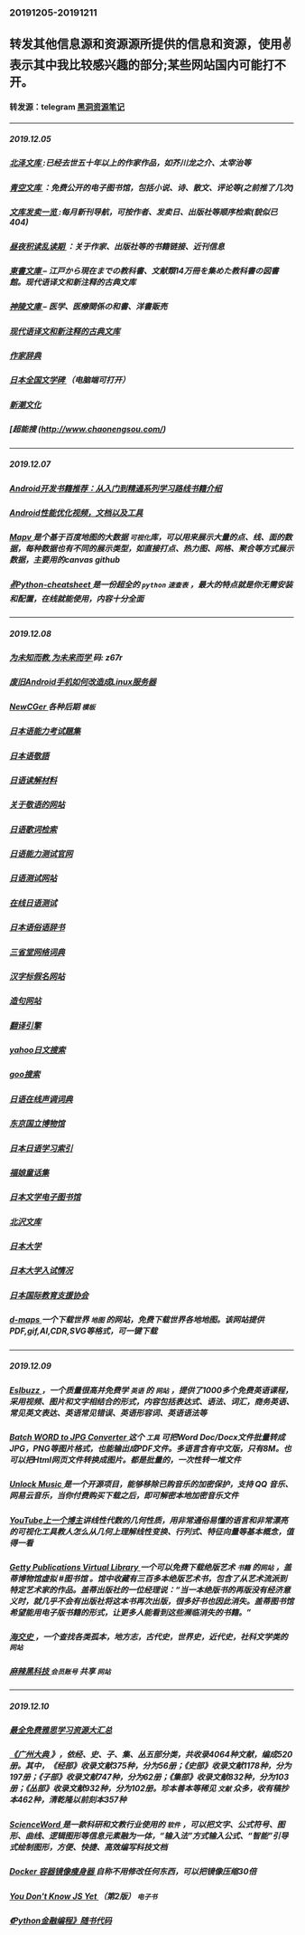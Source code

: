 ### 20191205-20191211
转发其他信息源和资源源所提供的信息和资源，使用✌表示其中我比较感兴趣的部分;某些网站国内可能打不开。
---
#### 转发源：telegram [黑洞资源笔记](https://t.me/tieliu)
---
##### 2019.12.05
##### [北泽文库 ](http://www.ftm.co.jp/bunko/):已经去世五十年以上的作家作品，如芥川龙之介、太宰治等
##### [青空文库 ](https://www.aozora.gr.jp/)：免费公开的电子图书馆，包括小说、诗、散文、评论等(之前推了几次)
##### [文库发卖一览 ](http://www.taiyosha.co.jp/bunko/) :每月新刊导航，可按作者、发卖日、出版社等顺序检索(貌似已404)
##### [昼夜积读乱读期 ](http://www5.airnet.ne.jp/kayak/)：关于作家、出版社等的书籍链接、近刊信息
##### [東書文庫 ](http://www.tosho-bunko.jp/) – 江戸から現在までの教科書、文献類14万冊を集めた教科書の図書館。现代语译文和新注释的古典文库
##### [神陵文庫 ](http://www.shinryobunko.co.jp/) – 医学、医療関係の和書、洋書販売
##### [现代语译文和新注释的古典文库 ](http://www.honn.co.jp/)
##### [作家辞典 ](http://horagai.com/www/who/index.html)
##### [日本全国文学碑 ](http://www.yin.or.jp/user/sakaguch/bungaku.html)（电脑端可打开）
##### [新潮文化 ](https://www.shinchosha.co.jp/bunko/)
##### [超能搜 (http://www.chaonengsou.com/)
---
##### 2019.12.07
##### [Android开发书籍推荐：从入门到精通系列学习路线书籍介绍 ](https://www.diycode.cc/wiki/androidbook)
##### [Android性能优化视频，文档以及工具 ](https://github.com/Juude/awesome-android-performance)
##### [Mapv ](https://github.com/huiyan-fe/mapv)是个基于百度地图的大数据 `可视化`库，可以用来展示大量的点、线、面的数据，每种数据也有不同的展示类型，如直接打点、热力图、网格、聚合等方式展示数据，主要用的canvas github
##### [✌Python-cheatsheet ](https://www.itcodemonkey.com/article/15921.html)是一份超全的 `python` `速查表` ，最大的特点就是你无需安装和配置，在线就能使用，内容十分全面
---
##### 2019.12.08
##### [为未知而教,为未来而学 ](https://pan.baidu.com/wap/init?surl=Rpwx1GhIlQPU5OQsUmK_jQ) 码: z67r 
##### [废旧Android手机如何改造成Linux服务器 ](https://mp.weixin.qq.com/s/fpB8mrTDs8wGBkcXaHyoyA)
##### [NewCGer ](https://www.newcger.com/) 各种后期 `模板`
##### [日本语能力考试題集 ](http://adaa.daa.jp/jpx/)
##### [日本语敬語 ](https://www.alc.co.jp/jpn/article/faq/)
##### [日语读解材料 ](http://language.tiu.ac.jp/)
##### [关于敬语的网站 ](http://www3.kcn.ne.jp/~jarry/keig/keimn.html)
##### [日语歌词检索 ](http://www.utamap.com/)
##### [日语能力测试官网 ](http://www.jlpt.jp/cn/index.html)
##### [日语测试网站 ](http://www.j-cat.org/zh/)
##### [在线日语测试 ](https://test.u-biq.org/)
##### [日本语俗语辞书 ](http://zokugo-dict.com/)
##### [三省堂网络词典 ](https://www.sanseido.biz/)
##### [汉字标假名网站 ](http://www.hiragana.jp/zh/)
##### [造句网站 ](https://j-nihongo.com/)
##### [翻译引擎 ](https://www.excite.co.jp/world/chinese/)
##### [yahoo日文搜索 ](https://www.yahoo.co.jp/)
##### [goo搜索 ](https://www.goo.ne.jp/) 
##### [日语在线声调词典 ](http://www.gavo.t.u-tokyo.ac.jp/ojad/search)
##### [东京国立博物馆 ](http://www.tnm.jp/)
##### [日本日语学习索引 ](https://nihongo-e-na.com/chi/zhcn/)
##### [福娘童话集 ](http://hukumusume.com/douwa/)
##### [日本文学电子图书馆 ](http://j-texts.com/)
##### [北沢文库 ](http://www.ftm.co.jp/bunko/)
##### [日本大学 ](https://www.gakkou.net/daigaku/)
##### [日本大学入试情况 ](https://www.yozemi.ac.jp/)
##### [日本国际教育支援协会 ](http://www.jees.or.jp/)
##### [d-maps ](https://d-maps.com/)一个下载世界 `地图` 的网站，免费下载世界各地地图。该网站提供PDF,gif,AI,CDR,SVG等格式，可一键下载
---
##### 2019.12.09
##### [Eslbuzz ](http://www.eslbuzz.com/)，一个质量很高并免费学 `英语` 的 `网站` ，提供了1000多个免费英语课程，采用视频、图片和文字相结合的形式，内容包括表达式、语法、词汇，商务英语、常见英文表达、英语常见错误、英语形容词、英语语法等
##### [Batch WORD to JPG Converter ](https://www.pdfzilla.com/batch_word_to_jpg_converter.html)这个 `工具` 可把Word Doc/Docx文件批量转成JPG，PNG等图片格式，也能输出成PDF文件。多语言含有中文版，只有8M。也可以把Html网页文件转换成图片。都是批量的，一次性转一堆文件
##### [Unlock Music ](https://www.appinn.com/unlock-music/) 是一个开源项目，能够移除已购音乐的加密保护，支持 QQ 音乐、网易云音乐，当你付费购买下载之后，即可解密本地加密音乐文件
##### [YouTube上一个博主](3Blue1Brown (https://m.youtube.com/playlist?list=PLZHQObOWTQDPD3MizzM2xVFitgF8hE_ab))讲线性代数的几何性质，用非常通俗易懂的语言和非常漂亮的可视化工具教人怎么从几何上理解线性变换、行列式、特征向量等基本概念，值得一看
##### [Getty Publications Virtual Library ](https://www.getty.edu/publications/virtuallibrary/)一个可以免费下载绝版艺术 `书籍` 的`网站` ，盖蒂博物馆虚拟 #图书馆 。馆中收藏有三百多本绝版艺术书，包含了从艺术流派到特定艺术家的作品。盖蒂出版社的一位经理说：“当一本绝版书的再版没有经济意义时，就几乎不会有出版社将这本书再次出版，很多好书也因此消失。盖蒂图书馆希望能用电子版书籍的形式，让更多人能看到这些濒临消失的书籍。”
##### [海交史 ](https://haijiaoshi.com/)，一个查找各类孤本，地方志，古代史，世界史，近代史，社科文学类的 `网站`
##### [麻辣黑科技 ](http://www.27234.cn/) `会员账号` 共享 `网站`
---
##### 2019.12.10
##### [最全免费雅思学习资源大汇总](https://zhuanlan.zhihu.com/p/27991275)
##### [《广州大典 ](http://gzdd.gzlib.gov.cn/HRcanton/Search/Search)》，依经、史、子、集、丛五部分类，共收录4064种文献，编成520册。其中，《经部》收录文献375种，分为56册；《史部》收录文献1178种，分为197册；《子部》收录文献747种，分为62册；《集部》收录文献832种，分为103册；《丛部》收录文献932种，分为102册。珍本善本等稀见 `文献` 众多，收有稿抄本462种，清乾隆以前刻本357种
##### [ScienceWord ](http://www.novoasoft.com/)是一款科研和文教行业使用的 `软件` ，可以把文字、公式符号、图形、曲线、逻辑图形等信息元素融为一体，“输入法”方式输入公式、“智能”引导式绘制图形，方便、快捷、高效编写科技文档
##### [Docker 容器镜像瘦身器 ](https://github.com/docker-slim/docker-slim) 自称不用修改任何东西，可以把镜像压缩30倍 
##### [You Don't Know JS Yet ](https://github.com/getify/You-Dont-Know-JS/tree/2nd-ed/get-started)（第2版） `电子书`
##### [《Python金融编程》随书代码 ](https://github.com/yhilpisch/py4fi) 
